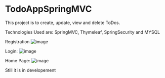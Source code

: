 # TodoAppSpringMVC
This project is to create, update, view and delete ToDos. 

Technologies Used are:
SpringMVC, Thymeleaf, SpringSecurity and MYSQL


Registration
![image](https://user-images.githubusercontent.com/59464659/166929562-0c28fd29-e566-464a-8a5e-cedd608597ea.png)

Login:
![image](https://user-images.githubusercontent.com/59464659/166929639-c99d044f-97b0-43d3-a88c-f7e181d714ca.png)

Home Page:
![image](https://user-images.githubusercontent.com/59464659/166930213-27988d63-c007-4ca4-a7da-a04cf98133f8.png)

Still it is in developement
